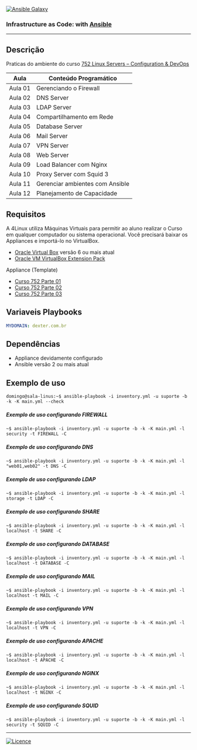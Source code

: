 [![Ansible Galaxy](https://img.shields.io/badge/Ansible%20Galaxy-wluisaraujo-blue.svg)](https://galaxy.ansible.com/wluisaraujo)

### Infrastructure as Code: with [Ansible](https://www.ansible.com)
------------

Descrição
------------

Praticas do ambiente do curso [752 Linux Servers – Configuration & DevOps](https://www.4linux.com.br/curso/linux-servers-configuration-devops)

Aula | Conteúdo Programático
--- | --- 
Aula 01 | Gerenciando o Firewall
Aula 02 | DNS Server
Aula 03 | LDAP Server
Aula 04 | Compartilhamento em Rede
Aula 05 | Database Server  
Aula 06 | Mail Server
Aula 07 | VPN Server 
Aula 08 | Web Server
Aula 09 | Load Balancer com Nginx 
Aula 10 | Proxy Server com Squid 3
Aula 11 | Gerenciar ambientes com Ansible 
Aula 12 | Planejamento de Capacidade


Requisitos
------------

A 4Linux utiliza Máquinas Virtuais para permitir ao aluno realizar o Curso em qualquer computador ou sistema operacional. Você precisará baixar os Appliances e importá-lo no VirtualBox.

* [Oracle Virtual Box](https://www.virtualbox.org/wiki/Downloads) versão 6 ou mais atual
* [Oracle VM VirtualBox Extension Pack](https://www.virtualbox.org/wiki/Downloads)
 
Appliance (Template)

* [Curso 752 Parte 01](https://storage.googleapis.com/4752-repositorio/Curso-4752-P1.ova)
* [Curso 752 Parte 02](https://storage.googleapis.com/4752-repositorio/Curso-4752-P2.ova)
* [Curso 752 Parte 03](https://storage.googleapis.com/4752-repositorio/Curso-4752-P3.ova)

Variaveis Playbooks
--------------

```yaml
MYDOMAIN: dexter.com.br
```

Dependências
------------

* Appliance devidamente configurado
* Ansible versão 2 ou mais atual

Exemplo de uso
----------------

```console
domingo@sala-linus:~$ ansible-playbook -i inventory.yml -u suporte -b -k -K main.yml --check
```

##### Exemplo de uso configurando FIREWALL
```console
~$ ansible-playbook -i inventory.yml -u suporte -b -k -K main.yml -l security -t FIREWALL -C
```

##### Exemplo de uso configurando DNS
```console
~$ ansible-playbook -i inventory.yml -u suporte -b -k -K main.yml -l "web01,web02" -t DNS -C
```

##### Exemplo de uso configurando LDAP
```console
~$ ansible-playbook -i inventory.yml -u suporte -b -k -K main.yml -l storage -t LDAP -C
```

##### Exemplo de uso configurando SHARE
```console
~$ ansible-playbook -i inventory.yml -u suporte -b -k -K main.yml -l localhost -t SHARE -C
```

##### Exemplo de uso configurando DATABASE
```console
~$ ansible-playbook -i inventory.yml -u suporte -b -k -K main.yml -l localhost -t DATABASE -C
```

##### Exemplo de uso configurando MAIL
```console
~$ ansible-playbook -i inventory.yml -u suporte -b -k -K main.yml -l localhost -t MAIL -C
```

##### Exemplo de uso configurando VPN
```console
~$ ansible-playbook -i inventory.yml -u suporte -b -k -K main.yml -l localhost -t VPN -C
```

##### Exemplo de uso configurando APACHE
```console
~$ ansible-playbook -i inventory.yml -u suporte -b -k -K main.yml -l localhost -t APACHE -C
```

##### Exemplo de uso configurando NGINX
```console
~$ ansible-playbook -i inventory.yml -u suporte -b -k -K main.yml -l localhost -t NGINX -C
```

##### Exemplo de uso configurando SQUID
```console
~$ ansible-playbook -i inventory.yml -u suporte -b -k -K main.yml -l security -t SQUID -C
```

----------------
[![Licence](https://img.shields.io/badge/License-GPL%20v3-red.svg)](https://www.gnu.org/licenses/gpl-3.0.pt-br.html)